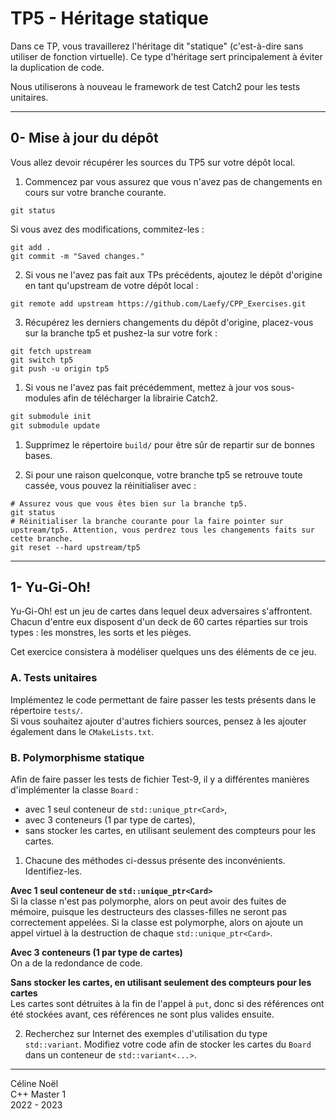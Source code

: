 # TP5 - Héritage statique

Dans ce TP, vous travaillerez l'héritage dit "statique" (c'est-à-dire sans utiliser de fonction virtuelle).
Ce type d'héritage sert principalement à éviter la duplication de code.

Nous utiliserons à nouveau le framework de test Catch2 pour les tests unitaires.

---

## 0- Mise à jour du dépôt

Vous allez devoir récupérer les sources du TP5 sur votre dépôt local.

1. Commencez par vous assurez que vous n'avez pas de changements en cours sur votre branche courante.
```b
git status
```
Si vous avez des modifications, commitez-les :
```b
git add .
git commit -m "Saved changes."
```

2. Si vous ne l'avez pas fait aux TPs précédents, ajoutez le dépôt d'origine en tant qu'upstream de votre dépôt local :
```b
git remote add upstream https://github.com/Laefy/CPP_Exercises.git
```

3. Récupérez les derniers changements du dépôt d'origine, placez-vous sur la branche tp5 et pushez-la sur votre fork :
```b
git fetch upstream
git switch tp5
git push -u origin tp5
```

1. Si vous ne l'avez pas fait précédemment, mettez à jour vos sous-modules afin de télécharger la librairie Catch2.
```c
git submodule init
git submodule update
```

1. Supprimez le répertoire `build/` pour être sûr de repartir sur de bonnes bases.

2. Si pour une raison quelconque, votre branche tp5 se retrouve toute cassée, vous pouvez la réinitialiser avec :
```b
# Assurez vous que vous êtes bien sur la branche tp5.
git status
# Réinitialiser la branche courante pour la faire pointer sur upstream/tp5. Attention, vous perdrez tous les changements faits sur cette branche.
git reset --hard upstream/tp5
```

---

## 1- Yu-Gi-Oh!

Yu-Gi-Oh! est un jeu de cartes dans lequel deux adversaires s'affrontent.
Chacun d'entre eux disposent d'un deck de 60 cartes réparties sur trois types : les monstres, les sorts et les pièges.

Cet exercice consistera à modéliser quelques uns des éléments de ce jeu.

### A. Tests unitaires

Implémentez le code permettant de faire passer les tests présents dans le répertoire `tests/`.\
Si vous souhaitez ajouter d'autres fichiers sources, pensez à les ajouter également dans le `CMakeLists.txt`.

### B. Polymorphisme statique

Afin de faire passer les tests de fichier Test-9, il y a différentes manières d'implémenter la classe `Board` :
   - avec 1 seul conteneur de `std::unique_ptr<Card>`,
   - avec 3 conteneurs (1 par type de cartes),
   - sans stocker les cartes, en utilisant seulement des compteurs pour les cartes.

1. Chacune des méthodes ci-dessus présente des inconvénients. Identifiez-les.

**Avec 1 seul conteneur de `std::unique_ptr<Card>`**\
Si la classe n'est pas polymorphe, alors on peut avoir des fuites de mémoire, puisque les destructeurs des classes-filles ne seront pas correctement appelées.
Si la classe est polymorphe, alors on ajoute un appel virtuel à la destruction de chaque `std::unique_ptr<Card>`.

**Avec 3 conteneurs (1 par type de cartes)**\
On a de la redondance de code.

**Sans stocker les cartes, en utilisant seulement des compteurs pour les cartes**\
Les cartes sont détruites à la fin de l'appel à `put`, donc si des références ont été stockées avant, ces références ne sont plus valides ensuite.

2. Recherchez sur Internet des exemples d'utilisation du type `std::variant`. Modifiez votre code afin de stocker les cartes du `Board` dans un conteneur de `std::variant<...>`.

---

Céline Noël\
C++ Master 1\
2022 - 2023